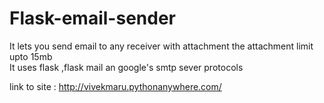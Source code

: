 # Flask-email-sender
It lets you send email to any receiver with attachment the attachment limit upto 15mb  
It uses flask ,flask mail an google's smtp sever protocols

link to site : http://vivekmaru.pythonanywhere.com/
